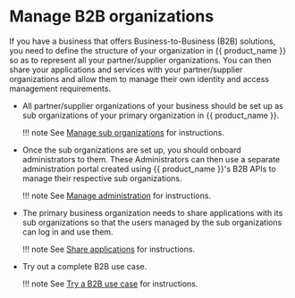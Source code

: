 # Manage B2B organizations

If you have a business that offers Business-to-Business (B2B) solutions, you need to define the structure of your organization in {{ product_name }} so as to represent all your partner/supplier organizations. You can then share your applications and services with your partner/supplier organizations and allow them to manage their own identity and access management requirements.

- All partner/supplier organizations of your business should be set up as sub organizations of your primary organization in {{ product_name }}.

    !!! note
        See [Manage sub organizations]({{base_path}}/guides/organization-management/manage-b2b-organizations/manage-suborganizations/) for instructions.

- Once the sub organizations are set up, you should onboard administrators to them. These Administrators can then use a separate administration portal created using {{ product_name }}'s B2B APIs to manage their respective sub organizations.

    !!! note
        See [Manage administration]({{base_path}}/guides/organization-management/manage-b2b-organizations/manage-b2b-administration/) for instructions.

- The primary business organization needs to share applications with its sub organizations so that the users managed by the sub organizations can log in and use them.

    !!! note
        See [Share applications]({{base_path}}/guides/organization-management/manage-b2b-organizations/share-applications/) for instructions.

- Try out a complete B2B use case.

    !!! note
        See  [Try a B2B use case]({{base_path}}/guides/organization-management/manage-b2b-organizations/try-a-b2b-use-case/) for instructions.